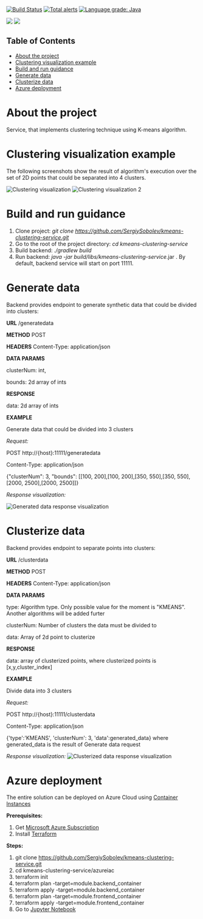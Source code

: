 [![Build Status](https://travis-ci.org/SergiySobolev/kmeans-clustering-service.svg?branch=master)](https://travis-ci.org/SergiySobolev/kmeans-clustering-service)
[![Total alerts](https://img.shields.io/lgtm/alerts/g/SergiySobolev/kmeans-clustering-service.svg?logo=lgtm&logoWidth=18)](https://lgtm.com/projects/g/SergiySobolev/kmeans-clustering-service/alerts/)
[![Language grade: Java](https://img.shields.io/lgtm/grade/java/g/SergiySobolev/kmeans-clustering-service.svg?logo=lgtm&logoWidth=18)](https://lgtm.com/projects/g/SergiySobolev/kmeans-clustering-service/context:java)

<!-- Badges -->
<img src="https://img.shields.io/badge/java-%23ED8B00.svg?&style=for-the-badge&logo=java&logoColor=white"/>
<img src="https://img.shields.io/badge/azure%20-%230072C6.svg?&style=for-the-badge&logo=azure-devops&logoColor=white"/>
<br>

<!-- TABLE OF CONTENTS -->
## Table of Contents

* [About the project](#about-the-project)
* [Clustering visualization example](#clustering-visualization-example)
* [Build and run guidance](#build-and-run-guidance)
* [Generate data](#generate-data)
* [Clusterize data](#clusterize-data)
* [Azure deployment](#azure-deployment)

<!-- ABOUT THE PROJECT -->
# About the project
Service, that implements clustering technique using K-means algorithm. 

# Clustering visualization example

The following screenshots show the result of algorithm's execution over the set of 2D points that could be separated into 4 clusters.

![Clustering visualization](https://github.com/SergiySobolev/kmeans-clustering-service/blob/master/visualization/screenshots/visualization_example.png)
![Clustering visualization 2](https://github.com/SergiySobolev/kmeans-clustering-service/blob/master/visualization/screenshots/visualization_example_1.png)


# Build and run guidance
1. Clone project:  *git clone https://github.com/SergiySobolev/kmeans-clustering-service.git*
2. Go to the root of the project directory: *cd kmeans-clustering-service*
3. Build backend: *./gradlew build*
4. Run backend: *java -jar build/libs/kmeans-clustering-service*.jar . By default, backend service will start on port 11111.

# Generate data
Backend provides endpoint to generate synthetic data that could be divided into clusters:

**URL**
/generatedata

**METHOD**
POST

**HEADERS**
Content-Type: application/json

**DATA PARAMS**

 clusterNum: int,
  
 bounds: 2d array of ints 
 
**RESPONSE**

data: 2d array of ints

**EXAMPLE**

Generate data that could be divided into 3 clusters

_Request:_

POST http://{host}:11111/generatedata

Content-Type: application/json

{"clusterNum": 3, "bounds": [[100, 200],[100, 200],[350, 550],[350, 550],[2000, 2500],[2000, 2500]]}

_Response visualization:_

![Generated data response visualization](https://github.com/SergiySobolev/kmeans-clustering-service/blob/master/visualization/screenshots/generatedata.png)

# Clusterize data
Backend provides endpoint to separate points into clusters:

**URL**
/clusterdata

**METHOD**
POST

**HEADERS**
Content-Type: application/json

**DATA PARAMS**

 type: Algorithm type. Only possible value for the moment is "KMEANS". Another algorithms will be added furter
  
 clusterNum: Number of clusters the data must be divided to
 
 data: Array of 2d point to clusterize 
 
**RESPONSE**

data: array of clusterized points, where clusterized points is [x,y,cluster_index] 

**EXAMPLE**

Divide data into 3 clusters

_Request:_

POST http://{host}:11111/clusterdata

Content-Type: application/json

{'type':'KMEANS', 'clusterNum': 3, 'data':generated_data}
where generated_data is the result of Generate data request

_Response visualization:_
![Clusterized data response visualization](https://github.com/SergiySobolev/kmeans-clustering-service/blob/master/visualization/screenshots/clusteredata.png)

# Azure deployment
The entire solution can be deployed on Azure Cloud using [Container Instances](https://azure.microsoft.com/en-us/services/container-instances/)

**Prerequisites:**
1. Get [Microsoft Azure Subscription](https://azure.microsoft.com/en-us/free/)
2. Install [Terraform](https://www.terraform.io/docs/enterprise/install/index.html)

**Steps:**
1. git clone https://github.com/SergiySobolev/kmeans-clustering-service.git
2. cd kmeans-clustering-service/azureiac
3. terraform init
4. terraform plan -target=module.backend_container
5. terraform apply -target=module.backend_container
6. terraform plan -target=module.frontend_container
7. terraform apply -target=module.frontend_container
8. Go to [Jupyter Notebook](http://kmeans-frontend.westeurope.azurecontainer.io:8888/notebooks/clustering.ipynb)